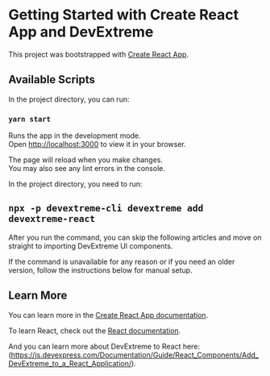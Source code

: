 # Getting Started with Create React App and DevExtreme

This project was bootstrapped with [Create React App](https://github.com/facebook/create-react-app).

## Available Scripts

In the project directory, you can run:

### `yarn start`

Runs the app in the development mode.\
Open [http://localhost:3000](http://localhost:3000) to view it in your browser.

The page will reload when you make changes.\
You may also see any lint errors in the console.

In the project directory, you need to run:

## `npx -p devextreme-cli devextreme add devextreme-react`

After you run the command, you can skip the following articles and move on straight to importing DevExtreme UI components.

If the command is unavailable for any reason or if you need an older version, follow the instructions below for manual setup.


## Learn More

You can learn more in the [Create React App documentation](https://facebook.github.io/create-react-app/docs/getting-started).

To learn React, check out the [React documentation](https://reactjs.org/).

And you can learn more about DevExtreme to React here: (https://js.devexpress.com/Documentation/Guide/React_Components/Add_DevExtreme_to_a_React_Application/).
